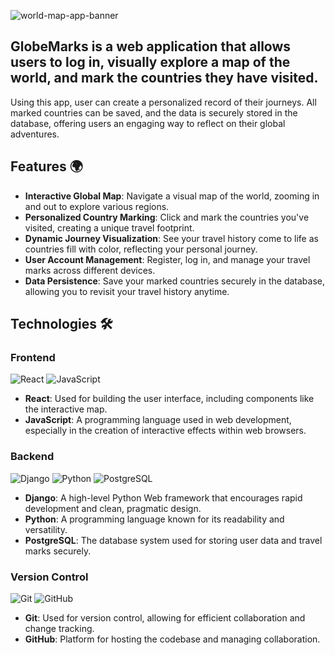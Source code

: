 ![world-map-app-banner](https://github.com/otahina/World-Map/assets/108225969/f7be9597-2189-44b9-a507-14b1c07bca64)


## GlobeMarks is a web application that allows users to log in, visually explore a map of the world, and mark the countries they have visited.

Using this app, user can create a personalized record of their journeys. All marked countries can be saved, and the data is securely stored in the database, offering users an engaging way to reflect on their global adventures.

## Features 🌍

* **Interactive Global Map**: Navigate a visual map of the world, zooming in and out to explore various regions.
* **Personalized Country Marking**: Click and mark the countries you've visited, creating a unique travel footprint.
* **Dynamic Journey Visualization**: See your travel history come to life as countries fill with color, reflecting your personal journey.
* **User Account Management**: Register, log in, and manage your travel marks across different devices.
* **Data Persistence**: Save your marked countries securely in the database, allowing you to revisit your travel history anytime.


## Technologies 🛠️

### Frontend
![React](https://img.shields.io/badge/React-20232A?style=for-the-badge&logo=react&logoColor=61DAFB)
![JavaScript](https://img.shields.io/badge/JavaScript-F7DF1E?style=for-the-badge&logo=javascript&logoColor=black)
* **React**: Used for building the user interface, including components like the interactive map.
* **JavaScript**: A programming language used in web development, especially in the creation of interactive effects within web browsers.

### Backend
![Django](https://img.shields.io/badge/Django-092E20?style=for-the-badge&logo=django&logoColor=white)
![Python](https://img.shields.io/badge/Python-3776AB?style=for-the-badge&logo=python&logoColor=white)
![PostgreSQL](https://img.shields.io/badge/PostgreSQL-316192?style=for-the-badge&logo=postgresql&logoColor=white)
* **Django**: A high-level Python Web framework that encourages rapid development and clean, pragmatic design.
* **Python**: A programming language known for its readability and versatility.
* **PostgreSQL**: The database system used for storing user data and travel marks securely.

### Version Control
![Git](https://img.shields.io/badge/Git-F05032?style=for-the-badge&logo=git&logoColor=white)
![GitHub](https://img.shields.io/badge/GitHub-100000?style=for-the-badge&logo=github&logoColor=white)
* **Git**: Used for version control, allowing for efficient collaboration and change tracking.
* **GitHub**: Platform for hosting the codebase and managing collaboration.
